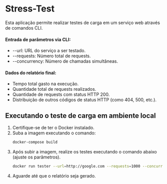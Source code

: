 # Stress-Test

Esta aplicação permite realizar testes de carga em um serviço web através de comandos CLI.

#### Entrada de parâmetros via CLI:
* --url: URL do serviço a ser testado.
* --requests: Número total de requests.
* --concurrency: Número de chamadas simultâneas.

#### Dados do relatório final:
* Tempo total gasto na execução.
* Quantidade total de requests realizados.
* Quantidade de requests com status HTTP 200.
* Distribuição de outros códigos de status HTTP (como 404, 500, etc.).


## Executando o teste de carga em ambiente local
1. Certifique-se de ter o Docker instalado.
2. Suba a imagem executando o comando:
    ```bash
    docker-compose build
    ```
3. Após subir a imagem, realize os testes executando o comando abaixo (ajuste os parâmetros).
    ```bash
    docker run tester --url=http://google.com --requests=1000 --concurrency=10
    ```
4. Aguarde até que o relatório seja gerado.